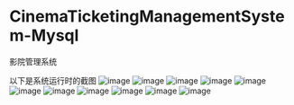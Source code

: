 # CinemaTicketingManagementSystem-Mysql
影院管理系统

以下是系统运行时的截图
![image](https://github.com/johnxue2013/CinemaTicketingManagementSystem-Mysql/blob/master/src/screenshot/1.jpg)
![image](https://github.com/johnxue2013/CinemaTicketingManagementSystem-Mysql/blob/master/src/screenshot/2.jpg)
![image](https://github.com/johnxue2013/CinemaTicketingManagementSystem-Mysql/blob/master/src/screenshot/3.jpg)
![image](https://github.com/johnxue2013/CinemaTicketingManagementSystem-Mysql/blob/master/src/screenshot/4.jpg)
![image](https://github.com/johnxue2013/CinemaTicketingManagementSystem-Mysql/blob/master/src/screenshot/5.jpg)
![image](https://github.com/johnxue2013/CinemaTicketingManagementSystem-Mysql/blob/master/src/screenshot/6.jpg)
![image](https://github.com/johnxue2013/CinemaTicketingManagementSystem-Mysql/blob/master/src/screenshot/7.jpg)
![image](https://github.com/johnxue2013/CinemaTicketingManagementSystem-Mysql/blob/master/src/screenshot/8.jpg)
![image](https://github.com/johnxue2013/CinemaTicketingManagementSystem-Mysql/blob/master/src/screenshot/9.jpg)
![image](https://github.com/johnxue2013/CinemaTicketingManagementSystem-Mysql/blob/master/src/screenshot/10.jpg)
![image](https://github.com/johnxue2013/CinemaTicketingManagementSystem-Mysql/blob/master/src/screenshot/11.jpg)

